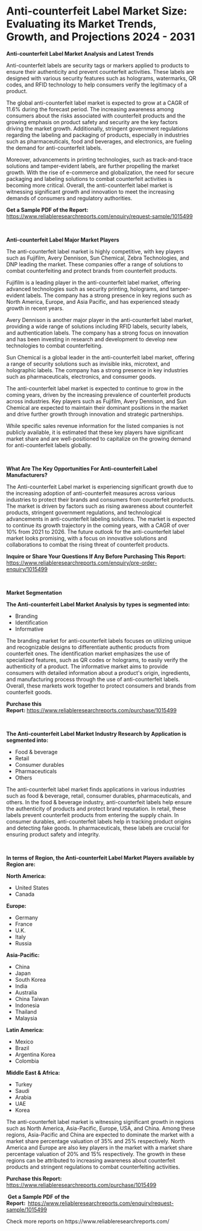 <p><h1>Anti-counterfeit Label Market Size: Evaluating its Market Trends, Growth, and Projections 2024 - 2031</h1></p><p><strong>Anti-counterfeit Label Market Analysis and Latest Trends</strong></p>
<p><p>Anti-counterfeit labels are security tags or markers applied to products to ensure their authenticity and prevent counterfeit activities. These labels are designed with various security features such as holograms, watermarks, QR codes, and RFID technology to help consumers verify the legitimacy of a product.</p><p>The global anti-counterfeit label market is expected to grow at a CAGR of 11.6% during the forecast period. The increasing awareness among consumers about the risks associated with counterfeit products and the growing emphasis on product safety and security are the key factors driving the market growth. Additionally, stringent government regulations regarding the labeling and packaging of products, especially in industries such as pharmaceuticals, food and beverages, and electronics, are fueling the demand for anti-counterfeit labels.</p><p>Moreover, advancements in printing technologies, such as track-and-trace solutions and tamper-evident labels, are further propelling the market growth. With the rise of e-commerce and globalization, the need for secure packaging and labeling solutions to combat counterfeit activities is becoming more critical. Overall, the anti-counterfeit label market is witnessing significant growth and innovation to meet the increasing demands of consumers and regulatory authorities.</p></p>
<p><strong>Get a Sample PDF of the Report:&nbsp;</strong> <a href="https://www.reliableresearchreports.com/enquiry/request-sample/1015499">https://www.reliableresearchreports.com/enquiry/request-sample/1015499</a></p>
<p>&nbsp;</p>
<p><strong>Anti-counterfeit Label Major Market Players</strong></p>
<p><p>The anti-counterfeit label market is highly competitive, with key players such as Fujifilm, Avery Dennison, Sun Chemical, Zebra Technologies, and DNP leading the market. These companies offer a range of solutions to combat counterfeiting and protect brands from counterfeit products.</p><p>Fujifilm is a leading player in the anti-counterfeit label market, offering advanced technologies such as security printing, holograms, and tamper-evident labels. The company has a strong presence in key regions such as North America, Europe, and Asia Pacific, and has experienced steady growth in recent years.</p><p>Avery Dennison is another major player in the anti-counterfeit label market, providing a wide range of solutions including RFID labels, security labels, and authentication labels. The company has a strong focus on innovation and has been investing in research and development to develop new technologies to combat counterfeiting.</p><p>Sun Chemical is a global leader in the anti-counterfeit label market, offering a range of security solutions such as invisible inks, microtext, and holographic labels. The company has a strong presence in key industries such as pharmaceuticals, electronics, and consumer goods.</p><p>The anti-counterfeit label market is expected to continue to grow in the coming years, driven by the increasing prevalence of counterfeit products across industries. Key players such as Fujifilm, Avery Dennison, and Sun Chemical are expected to maintain their dominant positions in the market and drive further growth through innovation and strategic partnerships.</p><p>While specific sales revenue information for the listed companies is not publicly available, it is estimated that these key players have significant market share and are well-positioned to capitalize on the growing demand for anti-counterfeit labels globally.</p></p>
<p>&nbsp;</p>
<p><strong>What Are The Key Opportunities For Anti-counterfeit Label Manufacturers?</strong></p>
<p><p>The Anti-counterfeit Label market is experiencing significant growth due to the increasing adoption of anti-counterfeit measures across various industries to protect their brands and consumers from counterfeit products. The market is driven by factors such as rising awareness about counterfeit products, stringent government regulations, and technological advancements in anti-counterfeit labeling solutions. The market is expected to continue its growth trajectory in the coming years, with a CAGR of over 10% from 2021 to 2026. The future outlook for the anti-counterfeit label market looks promising, with a focus on innovative solutions and collaborations to combat the rising threat of counterfeit products.</p></p>
<p><strong>Inquire or Share Your Questions If Any Before Purchasing This Report:</strong> <a href="https://www.reliableresearchreports.com/enquiry/pre-order-enquiry/1015499">https://www.reliableresearchreports.com/enquiry/pre-order-enquiry/1015499</a></p>
<p>&nbsp;</p>
<p><strong>Market Segmentation</strong></p>
<p><strong>The Anti-counterfeit Label Market Analysis by types is segmented into:</strong></p>
<p><ul><li>Branding</li><li>Identification</li><li>Informative</li></ul></p>
<p><p>The branding market for anti-counterfeit labels focuses on utilizing unique and recognizable designs to differentiate authentic products from counterfeit ones. The identification market emphasizes the use of specialized features, such as QR codes or holograms, to easily verify the authenticity of a product. The informative market aims to provide consumers with detailed information about a product's origin, ingredients, and manufacturing process through the use of anti-counterfeit labels. Overall, these markets work together to protect consumers and brands from counterfeit goods.</p></p>
<p><strong>Purchase this Report:&nbsp;</strong><a href="https://www.reliableresearchreports.com/purchase/1015499">https://www.reliableresearchreports.com/purchase/1015499</a></p>
<p>&nbsp;</p>
<p><strong>The Anti-counterfeit Label Market Industry Research by Application is segmented into:</strong></p>
<p><ul><li>Food & beverage</li><li>Retail</li><li>Consumer durables</li><li>Pharmaceuticals</li><li>Others</li></ul></p>
<p><p>The anti-counterfeit label market finds applications in various industries such as food & beverage, retail, consumer durables, pharmaceuticals, and others. In the food & beverage industry, anti-counterfeit labels help ensure the authenticity of products and protect brand reputation. In retail, these labels prevent counterfeit products from entering the supply chain. In consumer durables, anti-counterfeit labels help in tracking product origins and detecting fake goods. In pharmaceuticals, these labels are crucial for ensuring product safety and integrity.</p></p>
<p>&nbsp;</p>
<p><strong>In terms of Region, the Anti-counterfeit Label Market Players available by Region are:</strong></p>
<p>
    <p> <strong> North America: </strong>
        <ul>
            <li>United States</li>
            <li>Canada</li>
        </ul>
        </p> 
    <p> <strong> Europe: </strong>
        <ul>
            <li>Germany</li>
            <li>France</li>
            <li>U.K.</li>
            <li>Italy</li>
            <li>Russia</li>
        </ul>
        </p> 
    <p> <strong> Asia-Pacific: </strong>
        <ul>
            <li>China</li>
            <li>Japan</li>
            <li>South Korea</li>
            <li>India</li>
            <li>Australia</li>
            <li>China Taiwan</li>
            <li>Indonesia</li>
            <li>Thailand</li>
            <li>Malaysia</li>
        </ul>
        </p> 
    <p> <strong> Latin America: </strong>
        <ul>
            <li>Mexico</li>
            <li>Brazil</li>
            <li>Argentina Korea</li>
            <li>Colombia</li>
        </ul>
        </p> 
    <p> <strong> Middle East & Africa: </strong>
        <ul>
            <li>Turkey</li>
            <li>Saudi</li>
            <li>Arabia</li>
            <li>UAE</li>
            <li>Korea</li>
        </ul>
    </p>
    </p>
<p><p>The anti-counterfeit label market is witnessing significant growth in regions such as North America, Asia-Pacific, Europe, USA, and China. Among these regions, Asia-Pacific and China are expected to dominate the market with a market share percentage valuation of 35% and 25% respectively. North America and Europe are also key players in the market with a market share percentage valuation of 20% and 15% respectively. The growth in these regions can be attributed to increasing awareness about counterfeit products and stringent regulations to combat counterfeiting activities.</p></p>
<p><strong>Purchase this Report: </strong><a href="https://www.reliableresearchreports.com/purchase/1015499">https://www.reliableresearchreports.com/purchase/1015499</a></p>
<p>&nbsp;<strong>Get a Sample PDF of the Report:&nbsp;&nbsp;</strong><a href="https://www.reliableresearchreports.com/enquiry/request-sample/1015499">https://www.reliableresearchreports.com/enquiry/request-sample/1015499</a></p>
<p><strong></strong></p>
<p>Check more reports on https://www.reliableresearchreports.com/</p>